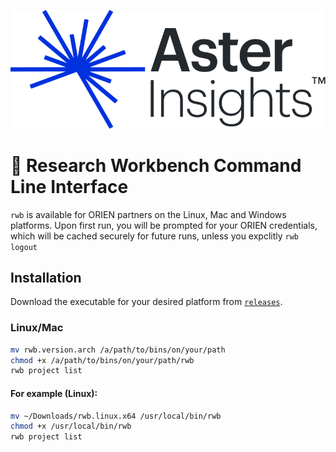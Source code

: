 ![Aster Insights](./assets/aster.png)

# 🧬 Research Workbench Command Line Interface

`rwb` is available for ORIEN partners on the Linux, Mac and Windows platforms.  Upon first run,
you will be prompted for your ORIEN credentials, which will be cached securely for future runs, unless
you expclitly `rwb logout`


## Installation

Download the executable for your desired platform from [`releases`](https://github.com/AsterInsights/rwb/releases).

### Linux/Mac

```sh
mv rwb.version.arch /a/path/to/bins/on/your/path
chmod +x /a/path/to/bins/on/your/path/rwb
rwb project list
```

#### For example (Linux):

```sh
mv ~/Downloads/rwb.linux.x64 /usr/local/bin/rwb
chmod +x /usr/local/bin/rwb
rwb project list
```